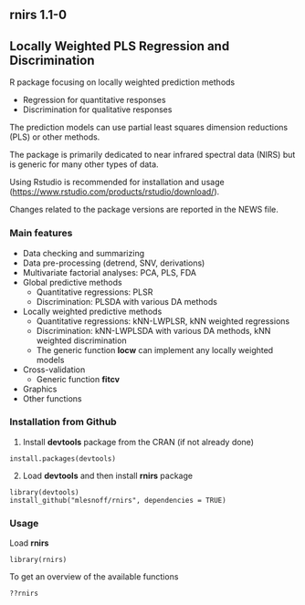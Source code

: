 ## rnirs 1.1-0
## Locally Weighted PLS Regression and Discrimination

R package focusing on locally weighted prediction methods

- Regression for quantitative responses
- Discrimination for qualitative responses 

The prediction models can use partial least squares dimension reductions (PLS) or other methods.

The package is primarily dedicated to near infrared spectral data (NIRS) but is generic for many other types of data.

Using Rstudio is recommended for installation and usage (https://www.rstudio.com/products/rstudio/download/).

Changes related to the package versions are reported in the NEWS file.

### Main features

* Data checking and summarizing
* Data pre-processing (detrend, SNV, derivations)
* Multivariate factorial analyses: PCA, PLS, FDA
* Global predictive methods
    - Quantitative regressions: PLSR
    - Discrimination: PLSDA with various DA methods
* Locally weighted predictive methods
    - Quantitative regressions: kNN-LWPLSR, kNN weighted regressions
    - Discrimination: kNN-LWPLSDA with various DA methods, kNN weighted discrimination
    - The generic function **locw** can implement any locally weighted models
* Cross-validation
    - Generic function **fitcv**
* Graphics
* Other functions

### Installation from Github

1. Install **devtools** package from the CRAN (if not already done)

```{r}
install.packages(devtools)
```

2. Load **devtools** and then install **rnirs** package

```{r}
library(devtools)
install_github("mlesnoff/rnirs", dependencies = TRUE)
```

### Usage

Load **rnirs**

```{r}
library(rnirs)
```
To get an overview of the available functions

```{r}
??rnirs
```


